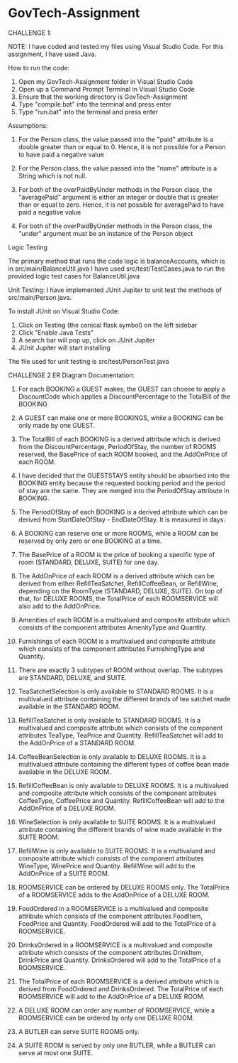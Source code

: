 # GovTech-Assignment

CHALLENGE 1:


NOTE: I have coded and tested my files using Visual Studio Code. For this assignment, I have used Java. 

How to run the code:

1. Open my GovTech-Assignment folder in Visual Studio Code
2. Open up a Command Prompt Terminal in Visual Studio Code
3. Ensure that the working directory is GovTech-Assignment
4. Type "compile.bat" into the terminal and press enter
5. Type "run.bat" into the terminal and press enter

Assumptions: 

1. For the Person class, the value passed into the "paid" attribute is a double greater than or equal to 0. 
Hence, it is not possible for a Person to have paid a negative value

2. For the Person class, the value passed into the "name" attribute is a String which is not null. 

3. For both of the overPaidByUnder methods in the Person class, the "averagePaid" argument is either 
an integer or double that is greater than or equal to zero. 
Hence, it is not possible for averagePaid to have paid a negative value

4. For both of the overPaidByUnder methods in the Person class, the "under" argument must be an instance of the Person object

Logic Testing

The primary method that runs the code logic is balanceAccounts, which is in src/main/BalanceUtil.java
I have used src/test/TestCases.java to run the provided logic test cases for BalanceUtil.java

Unit Testing:
I have implemented JUnit Jupiter to unit test the methods of src/main/Person.java. 

To install JUnit on Visual Studio Code: 
1. Click on Testing (the conical flask symbol) on the left sidebar
2. Click "Enable Java Tests"
3. A search bar will pop up, click on JUnit Jupiter
4. JUnit Jupiter will start installing

The file used for unit testing is src/test/PersonTest.java



CHALLENGE 2 ER Diagram Documentation:


1. For each BOOKING a GUEST makes, the GUEST can choose to apply a DiscountCode which applies a DiscountPercentage to the TotalBill of the BOOKING

2. A GUEST can make one or more BOOKINGS, while a BOOKING can be only made by one GUEST. 

3. The TotalBill of each BOOKING is a derived attribute which is derived from the DiscountPercentage, PeriodOfStay, the number of ROOMS reserved, the BasePrice of each ROOM booked, and the AddOnPrice of each ROOM. 

4. I have decided that the GUESTSTAYS entity should be absorbed into the BOOKING entity because the requested booking period and the period of stay are the same. They are merged into the PeriodOfStay attribute in BOOKING. 

5. The PeriodOfStay of each BOOKING is a derived attribute which can be derived from StartDateOfStay - EndDateOfStay. It is measured in days. 

6. A BOOKING can reserve one or more ROOMS, while a ROOM can be reserved by only zero or one BOOKING at a time. 

7. The BasePrice of a ROOM is the price of booking a specific type of room (STANDARD, DELUXE, SUITE) for one day. 

8. The AddOnPrice of each ROOM is a derived attribute which can be derived from either RefillTeaSatchet, RefillCoffeeBean, or RefillWine, depending on the RoomType (STANDARD, DELUXE, SUITE). On top of that, for DELUXE ROOMS, the TotalPrice of each ROOMSERVICE will also add to the AddOnPrice. 

9. Amenities of each ROOM is a multivalued and composite attribute which consists of the component attributes AmenityType and Quantity.

10. Furnishings of each ROOM is a multivalued and composite attribute which consists of the component attributes FurnishingType and Quantity.

11. There are exactly 3 subtypes of ROOM without overlap. The subtypes are STANDARD, DELUXE, and SUITE. 

12. TeaSatchetSelection is only available to STANDARD ROOMS. It is a multivalued attribute containing the different brands of tea satchet made available in the STANDARD ROOM. 

13. RefillTeaSatchet is only available to STANDARD ROOMS. It is a multivalued and composite attribute which consists of the component attributes TeaType, TeaPrice and Quantity. RefillTeaSatchet will add to the AddOnPrice of a STANDARD ROOM. 

14. CoffeeBeanSelection is only available to DELUXE ROOMS. It is a multivalued attribute containing the different types of coffee bean made available in the DELUXE ROOM.

15. RefillCoffeeBean is only available to DELUXE ROOMS. It is a multivalued and composite attribute which consists of the component attributes CoffeeType, CoffeePrice and Quantity. RefillCoffeeBean will add to the AddOnPrice of a DELUXE ROOM. 

16. WineSelection is only available to SUITE ROOMS. It is a multivalued attribute containing the different brands of wine made available in the SUITE ROOM. 

17. RefillWine is only available to SUITE ROOMS. It is a multivalued and composite attribute which consists of the component attributes WineType, WinePrice and Quantity. RefillWine will add to the AddOnPrice of a SUITE ROOM. 

18. ROOMSERVICE can be ordered by DELUXE ROOMS only. The TotalPrice of a ROOMSERVICE adds to the AddOnPrice of a DELUXE ROOM. 

19. FoodOrdered in a ROOMSERVICE is a multivalued and composite attribute which consists of the component attributes FoodItem, FoodPrice and Quantity. FoodOrdered will add to the TotalPrice of a ROOMSERVICE. 

20. DrinksOrdered in a ROOMSERVICE is a multivalued and composite attribute which consists of the component attributes DrinkItem, DrinkPrice and Quantity. DrinksOrdered will add to the TotalPrice of a ROOMSERVICE. 

21. The TotalPrice of each ROOMSERVICE is a derived attribute which is derived from FoodOrdered and DrinksOrdered. The TotalPrice of each ROOMSERVICE will add to the AddOnPrice of a DELUXE ROOM. 

22. A DELUXE ROOM can order any number of ROOMSERVICE, while a ROOMSERVICE can be ordered by only one DELUXE ROOM. 

23. A BUTLER can serve SUITE ROOMS only. 

24. A SUITE ROOM is served by only one BUTLER, while a BUTLER can serve at most one SUITE. 
